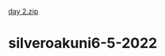 [day 2.zip](https://github.com/kyada2004/silveroakuni6-5-2022/files/8640003/day.2.zip)
# silveroakuni6-5-2022

